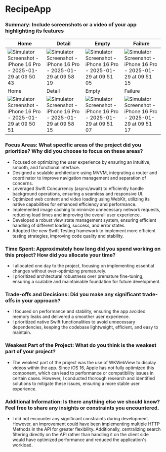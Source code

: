# RecipeApp

### Summary: Include screenshots or a video of your app highlighting its features
| Home | Detail | Empty | Failure |
|-|-|-|-|
| ![Simulator Screenshot - iPhone 16 Pro - 2025-01-29 at 09 50 43](https://github.com/user-attachments/assets/28943807-5447-4710-866e-1d6e7c7accbb) | ![Simulator Screenshot - iPhone 16 Pro - 2025-01-29 at 09 58 19](https://github.com/user-attachments/assets/272a3dec-2ae2-4eb6-b67a-0b2b6ed3b85a) | ![Simulator Screenshot - iPhone 16 Pro - 2025-01-29 at 09 51 05](https://github.com/user-attachments/assets/64526a67-143f-4815-8655-4eedfb808b95) | ![Simulator Screenshot - iPhone 16 Pro - 2025-01-29 at 09 51 15](https://github.com/user-attachments/assets/f4a8fc04-95a0-4952-8b7e-c1c7b63e776d) |
| Home | Detail | Empty | Failure |
| ![Simulator Screenshot - iPhone 16 Pro - 2025-01-29 at 09 50 51](https://github.com/user-attachments/assets/d24ca982-316f-4f8a-86d7-99de5c44f06b) | ![Simulator Screenshot - iPhone 16 Pro - 2025-01-29 at 09 58 15](https://github.com/user-attachments/assets/7907dad6-7f9f-4124-985f-8b4c1498f962) | ![Simulator Screenshot - iPhone 16 Pro - 2025-01-29 at 09 51 07](https://github.com/user-attachments/assets/18389203-8b9e-4bf6-912d-55e768bf1212) | ![Simulator Screenshot - iPhone 16 Pro - 2025-01-29 at 09 51 17](https://github.com/user-attachments/assets/46dfe039-007a-4fd0-b7b6-97cd0b6e0d52) |


### Focus Areas: What specific areas of the project did you prioritize? Why did you choose to focus on these areas?
- Focused on optimizing the user experience by ensuring an intuitive, smooth, and functional interface.
- Designed a scalable architecture using MVVM, integrating a router and coordinator to improve navigation management and separation of concerns.
- Leveraged Swift Concurrency (async/await) to efficiently handle background operations, ensuring a seamless and responsive UI.
- Optimized web content and video loading using WebKit, utilizing its native capabilities for enhanced efficiency and performance.
- Implemented image caching to minimize unnecessary network requests, reducing load times and improving the overall user experience.
- Developed a robust view state management system, ensuring efficient handling of different loading, success, and error states.
- Adopted the new Swift Testing framework to implement more efficient testing strategies, improving code quality and stability.

### Time Spent: Approximately how long did you spend working on this project? How did you allocate your time?
- I allocated one day to the project, focusing on implementing essential changes without over-optimizing prematurely.
- I prioritized architectural robustness over premature fine-tuning, ensuring a scalable and maintainable foundation for future development.

### Trade-offs and Decisions: Did you make any significant trade-offs in your approach?
- I focused on performance and stability, ensuring the app avoided memory leaks and delivered a smoother user experience.
- I prioritized native Swift functionalities to avoid unnecessary dependencies, keeping the codebase lightweight, efficient, and easy to maintain.

### Weakest Part of the Project: What do you think is the weakest part of your project?
- The weakest part of the project was the use of WKWebView to display videos within the app. Since iOS 16, Apple has not fully optimized this component, which can lead to performance or compatibility issues in certain cases. However, I conducted thorough research and identified solutions to mitigate these issues, ensuring a more stable user experience.

### Additional Information: Is there anything else we should know? Feel free to share any insights or constraints you encountered.
- I did not encounter any significant constraints during development. However, an improvement could have been implementing multiple HTTP Methods in the API for greater flexibility. Additionally, centralizing search filtering directly on the API rather than handling it on the client side would have optimized performance and reduced the application's workload.
